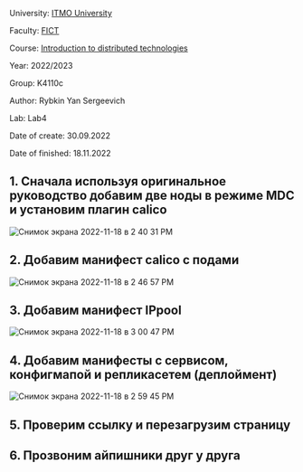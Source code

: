 University: [ITMO University](https://itmo.ru/ru/)

Faculty: [FICT](https://fict.itmo.ru)

Course: [Introduction to distributed technologies](https://github.com/itmo-ict-faculty/introduction-to-distributed-technologies)

Year: 2022/2023

Group: K4110c

Author: Rybkin Yan Sergeevich

Lab: Lab4

Date of create: 30.09.2022

Date of finished: 18.11.2022

## 1. Сначала используя оригинальное руководство добавим две ноды в режиме MDC и установим плагин calico

![Снимок экрана 2022-11-18 в 2 40 31 PM](https://user-images.githubusercontent.com/111576120/202697654-97ca89fb-bd8e-4399-aba7-05bd511e9000.png)

## 2. Добавим манифест calico с подами

![Снимок экрана 2022-11-18 в 2 46 57 PM](https://user-images.githubusercontent.com/111576120/202698399-0975afb5-0815-453a-890d-6fab9436ef31.png)

## 3. Добавим манифест IPpool

![Снимок экрана 2022-11-18 в 3 00 47 PM](https://user-images.githubusercontent.com/111576120/202700685-389bacb6-e7c5-46db-a1d3-edeacfd1cdac.png)

## 4. Добавим манифесты с сервисом, конфигмапой и репликасетем (деплоймент)

![Снимок экрана 2022-11-18 в 2 59 45 PM](https://user-images.githubusercontent.com/111576120/202700804-b007c03b-00e9-46a4-ae49-c839e9430c09.png)

## 5. Проверим ссылку и перезагрузим страницу



## 6. Прозвоним айпишники друг у друга




